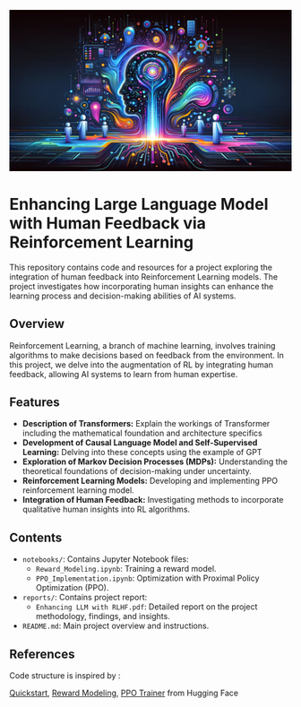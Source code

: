 ![](ELLMRLHF.png)

# Enhancing Large Language Model with Human Feedback via Reinforcement Learning

This repository contains code and resources for a project exploring the integration of human feedback into Reinforcement Learning models. The project investigates how incorporating human insights can enhance the learning process and decision-making abilities of AI systems.

## Overview

Reinforcement Learning, a branch of machine learning, involves training algorithms to make decisions based on feedback from the environment. In this project, we delve into the augmentation of RL by integrating human feedback, allowing AI systems to learn from human expertise.

## Features

- **Description of Transformers:** Explain the workings of Transformer including the mathematical foundation and architecture specifics
- **Development of Causal Language Model and Self-Supervised Learning:** Delving into these concepts using the example of GPT
- **Exploration of Markov Decision Processes (MDPs):** Understanding the theoretical foundations of decision-making under uncertainty.
- **Reinforcement Learning Models:** Developing and implementing PPO reinforcement learning model.
- **Integration of Human Feedback:** Investigating methods to incorporate qualitative human insights into RL algorithms.


## Contents

- `notebooks/`: Contains Jupyter Notebook files:
  - `Reward_Modeling.ipynb`: Training a reward model.
  - `PPO_Implementation.ipynb`: Optimization with Proximal Policy Optimization (PPO).
- `reports/`: Contains project report:
  - `Enhancing LLM with RLHF.pdf`: Detailed report on the project methodology, findings, and insights.
- `README.md`: Main project overview and instructions.

## References

Code structure is inspired by :

[Quickstart](https://huggingface.co/docs/trl/quickstart), [Reward Modeling](https://huggingface.co/docs/trl/reward_trainer), [PPO Trainer](https://huggingface.co/docs/trl/ppo_trainer) from Hugging Face



